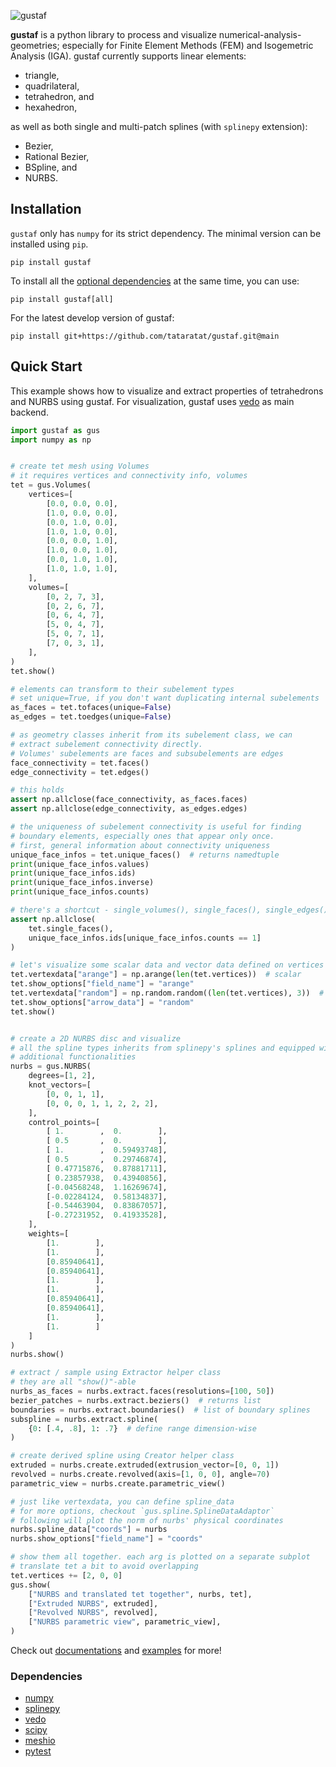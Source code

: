 ![gustaf](https://github.com/tataratat/gustaf/raw/main/docs/source/gustaf-logo.png)

__gustaf__ is a python library to process and visualize numerical-analysis-geometries; especially for Finite Element Methods (FEM) and Isogemetric Analysis (IGA).
gustaf currently supports linear elements:
- triangle,
- quadrilateral,
- tetrahedron, and
- hexahedron,

as well as both single and multi-patch splines (with `splinepy` extension):
- Bezier,
- Rational Bezier,
- BSpline, and
- NURBS.


## Installation
`gustaf` only has `numpy` for its strict dependency. The minimal version can be installed using `pip`.
```
pip install gustaf
```
To install all the [optional dependencies](https://github.com/tataratat/gustaf#dependencies) at the same time, you can use:
```
pip install gustaf[all]
```
For the latest develop version of gustaf:
```
pip install git+https://github.com/tataratat/gustaf.git@main
```

## Quick Start
This example shows how to visualize and extract properties of tetrahedrons and NURBS using gustaf.
For visualization, gustaf uses [vedo](https://vedo.embl.es) as main backend.
```python
import gustaf as gus
import numpy as np


# create tet mesh using Volumes
# it requires vertices and connectivity info, volumes
tet = gus.Volumes(
    vertices=[
        [0.0, 0.0, 0.0],
        [1.0, 0.0, 0.0],
        [0.0, 1.0, 0.0],
        [1.0, 1.0, 0.0],
        [0.0, 0.0, 1.0],
        [1.0, 0.0, 1.0],
        [0.0, 1.0, 1.0],
        [1.0, 1.0, 1.0],
    ],
    volumes=[
        [0, 2, 7, 3],
        [0, 2, 6, 7],
        [0, 6, 4, 7],
        [5, 0, 4, 7],
        [5, 0, 7, 1],
        [7, 0, 3, 1],
    ],
)
tet.show()

# elements can transform to their subelement types
# set unique=True, if you don't want duplicating internal subelements
as_faces = tet.tofaces(unique=False)
as_edges = tet.toedges(unique=False)

# as geometry classes inherit from its subelement class, we can
# extract subelement connectivity directly.
# Volumes' subelements are faces and subsubelements are edges
face_connectivity = tet.faces()
edge_connectivity = tet.edges()

# this holds
assert np.allclose(face_connectivity, as_faces.faces)
assert np.allclose(edge_connectivity, as_edges.edges)

# the uniqueness of subelement connectivity is useful for finding
# boundary elements, especially ones that appear only once.
# first, general information about connectivity uniqueness
unique_face_infos = tet.unique_faces()  # returns namedtuple
print(unique_face_infos.values)
print(unique_face_infos.ids)
print(unique_face_infos.inverse)
print(unique_face_infos.counts)

# there's a shortcut - single_volumes(), single_faces(), single_edges()
assert np.allclose(
    tet.single_faces(),
    unique_face_infos.ids[unique_face_infos.counts == 1]
)

# let's visualize some scalar data and vector data defined on vertices
tet.vertexdata["arange"] = np.arange(len(tet.vertices))  # scalar
tet.show_options["field_name"] = "arange"
tet.vertexdata["random"] = np.random.random((len(tet.vertices), 3))  # vector
tet.show_options["arrow_data"] = "random"
tet.show()


# create a 2D NURBS disc and visualize
# all the spline types inherits from splinepy's splines and equipped with
# additional functionalities
nurbs = gus.NURBS(
    degrees=[1, 2],
    knot_vectors=[
        [0, 0, 1, 1],
        [0, 0, 0, 1, 1, 2, 2, 2],
    ],
    control_points=[
        [ 1.        ,  0.        ],
        [ 0.5       ,  0.        ],
        [ 1.        ,  0.59493748],
        [ 0.5       ,  0.29746874],
        [ 0.47715876,  0.87881711],
        [ 0.23857938,  0.43940856],
        [-0.04568248,  1.16269674],
        [-0.02284124,  0.58134837],
        [-0.54463904,  0.83867057],
        [-0.27231952,  0.41933528],
    ],
    weights=[
        [1.        ],
        [1.        ],
        [0.85940641],
        [0.85940641],
        [1.        ],
        [1.        ],
        [0.85940641],
        [0.85940641],
        [1.        ],
        [1.        ]
    ]
)
nurbs.show()

# extract / sample using Extractor helper class
# they are all "show()"-able
nurbs_as_faces = nurbs.extract.faces(resolutions=[100, 50])
bezier_patches = nurbs.extract.beziers()  # returns list
boundaries = nurbs.extract.boundaries()  # list of boundary splines
subspline = nurbs.extract.spline(
    {0: [.4, .8], 1: .7}  # define range dimension-wise
)

# create derived spline using Creator helper class
extruded = nurbs.create.extruded(extrusion_vector=[0, 0, 1])
revolved = nurbs.create.revolved(axis=[1, 0, 0], angle=70)
parametric_view = nurbs.create.parametric_view()

# just like vertexdata, you can define spline_data
# for more options, checkout `gus.spline.SplineDataAdaptor`
# following will plot the norm of nurbs' physical coordinates
nurbs.spline_data["coords"] = nurbs
nurbs.show_options["field_name"] = "coords"

# show them all together. each arg is plotted on a separate subplot
# translate tet a bit to avoid overlapping
tet.vertices += [2, 0, 0]
gus.show(
    ["NURBS and translated tet together", nurbs, tet],
    ["Extruded NURBS", extruded],
    ["Revolved NURBS", revolved],
    ["NURBS parametric view", parametric_view],
)
```
Check out [documentations](https://tataratat.github.io/gustaf/) and [examples](https://github.com/tataratat/gustaf/tree/main/examples) for more!


### Dependencies
- [numpy](https://numpy.org)
- [splinepy](https://github.com/tataratat/splinepy)
- [vedo](https://vedo.embl.es)
- [scipy](https://scipy.org)
- [meshio](https://github.com/nschloe/meshio)
- [pytest](https://pytest.org)
